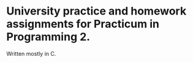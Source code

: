 # University practice and homework assignments for Practicum in Programming 2.  
Written mostly in C.
